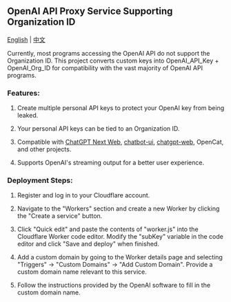 ## OpenAI API Proxy Service Supporting Organization ID

<a href="./README.md">English</a> |
<a href="./README_cn.md">中文</a>

Currently, most programs accessing the OpenAI API do not support the Organization ID. This project converts custom keys into OpenAI_API_Key + OpenAI_Org_ID for compatibility with the vast majority of OpenAI API programs.


### Features:
1. Create multiple personal API keys to protect your OpenAI key from being leaked.

2. Your personal API keys can be tied to an Organization ID.

3. Compatible with <a href="https://github.com/Yidadaa/ChatGPT-Next-Web">ChatGPT Next Web</a>, <a href="https://github.com/mckaywrigley/chatbot-ui">chatbot-ui</a>, <a href="https://github.com/Chanzhaoyu/chatgpt-web">chatgpt-web</a>, OpenCat, and other projects.

4. Supports OpenAI's streaming output for a better user experience.


### Deployment Steps:

1. Register and log in to your Cloudflare account.

2. Navigate to the "Workers" section and create a new Worker by clicking the "Create a service" button.

3. Click "Quick edit" and paste the contents of "worker.js" into the Cloudflare Worker code editor. Modify the "subKey" variable in the code editor and click "Save and deploy" when finished.

4. Add a custom domain by going to the Worker details page and selecting "Triggers" -> "Custom Domains" -> "Add Custom Domain". Provide a custom domain name relevant to this service.

5. Follow the instructions provided by the OpenAI software to fill in the custom domain name.


